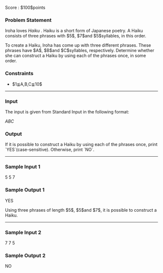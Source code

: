 
<div>

<span>

<span>

<p>
Score : $100$points
</p>

<div>

<section>

### **Problem Statement**

<p>
Iroha loves 
<em>
Haiku
</em>
. Haiku is a short form of Japanese poetry. A Haiku consists of three phrases with $5$, $7$and $5$syllables, in this order.
</p>

<p>
To create a Haiku, Iroha has come up with three different phrases. These phrases have $A$, $B$and $C$syllables, respectively. Determine whether she can construct a Haiku by using each of the phrases once, in some order.
</p>

</section>

</div>

<div>

<section>

### **Constraints**

<ul>

<li>
$1≦A,B,C≦10$
</li>

</ul>

</section>

</div>

---

<div>

<div>

<section>

### **Input**

<p>
The input is given from Standard Input in the following format:
</p>

<div>

$A$$B$$C$
</div>

</section>

</div>

<div>

<section>

### **Output**

<p>
If it is possible to construct a Haiku by using each of the phrases once, print `YES`(case-sensitive). Otherwise, print `NO`.
</p>

</section>

</div>

</div>

---

<div>

<section>

### **Sample Input 1**

<div>

5 5 7

</div>

</section>

</div>

<div>

<section>

### **Sample Output 1**

<div>

YES

</div>

<p>
Using three phrases of length $5$, $5$and $7$, it is possible to construct a Haiku.
</p>

</section>

</div>

---

<div>

<section>

### **Sample Input 2**

<div>

7 7 5

</div>

</section>

</div>

<div>

<section>

### **Sample Output 2**

<div>

NO

</div>

</section>

</div>

</span>

</span>

</div>
